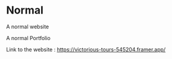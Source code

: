 # Normal
A normal website

A normal Portfolio

Link to the website : https://victorious-tours-545204.framer.app/
